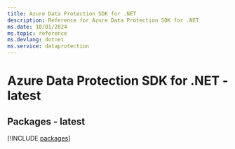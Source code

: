 ```yaml
---
title: Azure Data Protection SDK for .NET
description: Reference for Azure Data Protection SDK for .NET
ms.date: 10/01/2024
ms.topic: reference
ms.devlang: dotnet
ms.service: dataprotection
---
```

# Azure Data Protection SDK for .NET - latest
## Packages - latest
[!INCLUDE [packages](data-protection-index.md)]